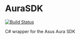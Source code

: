 # AuraSDK
[![Build Status](https://ci.gnyra.com/job/AuraSDK/job/master/badge/icon)](https://ci.gnyra.com/blue/organizations/jenkins/AuraSDK)

C# wrapper for the Asus Aura SDK
